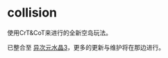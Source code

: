 # collision

使用CrT&CoT来进行的全新空岛玩法。

已整合至 [异次元水晶3](https://github.com/friendlyhj/IsolatedCrystal3)，更多的更新与维护将在那边进行。
